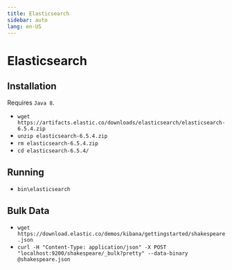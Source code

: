 ```yaml
---
title: Elasticsearch
sidebar: auto
lang: en-US
---
```

# Elasticsearch
  
## Installation

Requires `Java 8`.

* `wget https://artifacts.elastic.co/downloads/elasticsearch/elasticsearch-6.5.4.zip`
* `unzip elasticsearch-6.5.4.zip`
* `rm elasticsearch-6.5.4.zip`
* `cd elasticsearch-6.5.4/`

## Running

* `bin\elasticsearch`

## Bulk Data

* `wget https://download.elastic.co/demos/kibana/gettingstarted/shakespeare.json`
* `curl -H "Content-Type: application/json" -X POST "localhost:9200/shakespeare/_bulk?pretty" --data-binary @shakespeare.json`
